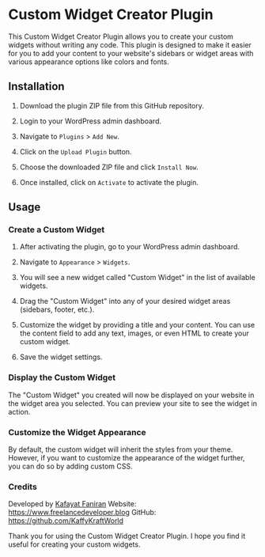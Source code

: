 # Custom Widget Creator Plugin

This Custom Widget Creator Plugin allows you to create your custom widgets without writing any code. This plugin is designed to make it easier for you to add your content to your website's sidebars or widget areas with various appearance options like colors and fonts.

## Installation

1. Download the plugin ZIP file from this GitHub repository.

2. Login to your WordPress admin dashboard.

3. Navigate to `Plugins` > `Add New`.

4. Click on the `Upload Plugin` button.

5. Choose the downloaded ZIP file and click `Install Now`.

6. Once installed, click on `Activate` to activate the plugin.

## Usage

### Create a Custom Widget

1. After activating the plugin, go to your WordPress admin dashboard.

2. Navigate to `Appearance` > `Widgets`.

3. You will see a new widget called "Custom Widget" in the list of available widgets.

4. Drag the "Custom Widget" into any of your desired widget areas (sidebars, footer, etc.).

5. Customize the widget by providing a title and your content. You can use the content field to add any text, images, or even HTML to create your custom widget.

6. Save the widget settings.

### Display the Custom Widget

The "Custom Widget" you created will now be displayed on your website in the widget area you selected. You can preview your site to see the widget in action.

### Customize the Widget Appearance

By default, the custom widget will inherit the styles from your theme. However, if you want to customize the appearance of the widget further, you can do so by adding custom CSS.

### Credits

Developed by [Kafayat Faniran](https://www.linkedin.com/in/kafayatfaniran)
Website: https://www.freelancedeveloper.blog
GitHub: https://github.com/KaffyKraftWorld

Thank you for using the Custom Widget Creator Plugin. I hope you find it useful for creating your custom widgets.